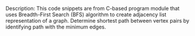 Description: This code snippets are from C-based program module that uses Breadth-First Search (BFS) algorithm to create adjacency list representation of a graph. Determine shortest path between vertex pairs by identifying path with the minimum edges.